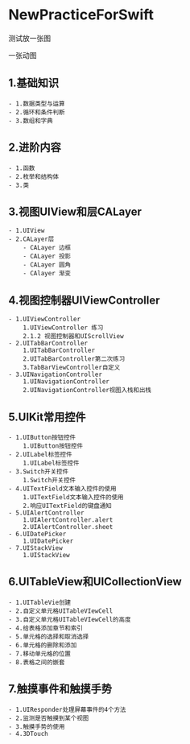 # NewPracticeForSwift
测试放一张图

一张动图

## 1.基础知识
    - 1.数据类型与运算
    - 2.循环和条件判断
    - 3.数组和字典
## 2.进阶内容
    - 1.函数
    - 2.枚举和结构体
    - 3.类
## 3.视图UIView和层CALayer
    - 1.UIView
    - 2.CALayer层 
        - CALayer 边框
        - CALayer 投影
        - CALayer 圆角
        - CAlayer 渐变
## 4.视图控制器UIViewController
    - 1.UIViewController
        1.UIViewController 练习
        2.1.2 视图控制器和UIScrollView
    - 2.UITabBarController
        1.UITabBarController
        2.UITabBarController第二次练习
        3.TabBarViewController自定义
    - 3.UINavigationController
        1.UINavigationController
        2.UINavigationController视图入栈和出栈
## 5.UIKit常用控件
    - 1.UIButton按钮控件
        1.UIButton按钮控件
    - 2.UILabel标签控件
        1.UILabel标签控件
    - 3.Switch开关控件
        1.Switch开关控件
    - 4.UITextField文本输入控件的使用
        1.UITextField文本输入控件的使用
        2.响应UITextField的键盘通知
    - 5.UIAlertController
        1.UIAlertController.alert
        2.UIAlertController.sheet
    - 6.UIDatePicker
        1.UIDatePicker
    - 7.UIStackView
        1.UIStackView
## 6.UITableView和UICollectionView
    - 1.UITableVie创建
    - 2.自定义单元格UITableVIewCell
    - 3.自定义单元格UITableVIewCell的高度
    - 4.给表格添加章节和索引
    - 5.单元格的选择和取消选择
    - 6.单元格的删除和添加
    - 7.移动单元格的位置
    - 8.表格之间的嵌套
## 7.触摸事件和触摸手势
    - 1.UIResponder处理屏幕事件的4个方法
    - 2.监测是否触摸到某个视图
    - 3.触摸手势的使用
    - 4.3DTouch
